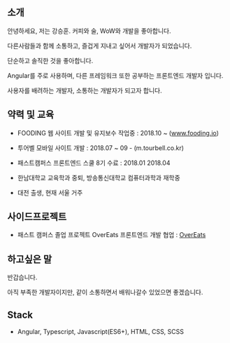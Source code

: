 
## 소개

안녕하세요, 저는 강승훈. 커피와 술, WoW와 개발을 좋아합니다.

다른사람들과 함께 소통하고, 즐겁게 지내고 싶어서 개발자가 되었습니다.

단순하고 솔직한 것을 좋아합니다. 

Angular를 주로 사용하며, 다른 프레임워크 또한 공부하는 프론트엔드 개발자 입니다. 

사용자를 배려하는 개발자, 소통하는 개발자가 되고자 합니다. 

## 약력 및 교육

- FOODING 웹 사이트 개발 및 유지보수 작업중 : 2018.10 ~ (www.fooding.io)

- 투어벨 모바일 사이트 개발 : 2018.07 ~ 09 - (m.tourbell.co.kr)

- 패스트캠퍼스 프론트엔드 스쿨 8기 수료 : 2018.01 2018.04

- 한남대학교 교육학과 중퇴, 방송통신대학교 컴퓨터과학과 재학중

- 대전 출생, 현재 서울 거주

## 사이드프로젝트

- 패스트 캠퍼스 졸업 프로젝트 OverEats 프론트엔드 개발 협업 : [OverEats](https://github.com/FastCampusTeamTwo)

## 하고싶은 말

반갑습니다. 

아직 부족한 개발자이지만, 같이 소통하면서 배워나갈수 있었으면 좋겠습니다. 

## Stack 

-   Angular, Typescript, Javascript(ES6+), HTML, CSS, SCSS